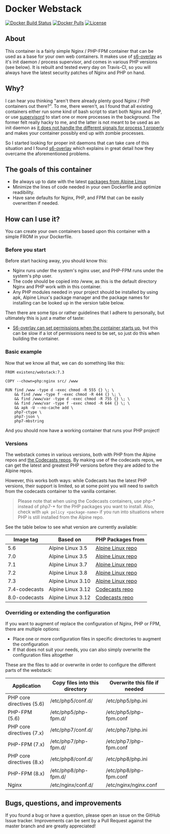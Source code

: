 # Docker Webstack

[![Docker Build Status](https://img.shields.io/travis/eXistenZNL/Docker-Webstack.svg?style=flat-square)](https://travis-ci.org/eXistenZNL/Docker-Webstack) [![Docker Pulls](https://img.shields.io/docker/pulls/existenz/webstack.svg?style=flat-square)](https://hub.docker.com/r/existenz/webstack/) [![License](https://img.shields.io/github/license/existenznl/docker-webstack.svg?style=flat-square)](https://github.com/eXistenZNL/Docker-Webstack/blob/master/LICENSE)

## About

This container is a fairly simple Nginx / PHP-FPM container that can be used as a base for your own web containers. It makes use of [s6-overlay](https://github.com/just-containers/s6-overlay) as it's init daemon / process supervisor, and comes in various PHP versions (see below). It is rebuilt and tested every day on Travis-CI, so you will always have the latest security patches of Nginx and PHP on hand.

## Why?

I can hear you thinking "aren't there already plenty good Nginx / PHP containers out there?".
To me, there weren't, as I found that all existing containers either run some kind of bash script to start both Nginx and PHP, or use [supervisord](http://supervisord.org/) to start one or more processes in the background.
The former felt really hacky to me, and the latter is not meant to be used as an init daemon as [it does not handle the different signals for process 1 properly](https://blog.phusion.nl/2015/01/20/docker-and-the-pid-1-zombie-reaping-problem/) and makes your container possibly end up with zombie processes.

So I started looking for proper init daemons that can take care of this situation and I found [s6-overlay](https://github.com/just-containers/s6-overlay) which explains in great detail how they overcame the aforementioned problems.

## The goals of this container

- Be always up to date with the latest [packages from Alpine Linux](https://pkgs.alpinelinux.org/packages)
- Minimize the lines of code needed in your own Dockerfile and optimize readibility.
- Have sane defaults for Nginx, PHP, and FPM that can be easily overwritten if needed.

## How can I use it?

You can create your own containers based upon this container with a simple FROM in your Dockerfile.

### Before you start

Before start hacking away, you should know this:
- Nginx runs under the system's nginx user, and PHP-FPM runs under the system's php user.
- The code should be copied into /www, as this is the default directory Nginx and PHP work with in this container.
- Any PHP modules needed in your project should be installed by using apk, Alpine Linux's package manager and the package names for installing can be looked up in the version table below.

Then there are some tips or rather guidelines that I adhere to personally, but ultimately this is just a matter of taste:
- [S6-overlay can set permissions when the container starts up](https://github.com/just-containers/s6-overlay#fixing-ownership--permissions), but this can be slow if a lot of permissions need to be set, so just do this when building the container.

### Basic example

Now that we know all that, we can do something like this:
```
FROM existenz/webstack:7.3

COPY --chown=php:nginx src/ /www

RUN find /www -type d -exec chmod -R 555 {} \; \
    && find /www -type f -exec chmod -R 444 {} \; \
    && find /www/var -type d -exec chmod -R 755 {} \; \
    && find /www/var -type f -exec chmod -R 644 {} \; \
    && apk -U --no-cache add \
    php7-ctype \
    php7-json \
    php7-mbstring
```
And you should now have a working container that runs your PHP project!

### Versions

The webstack comes in various versions, both with PHP from the Alpine repos and [the Codecasts repos](https://github.com/codecasts/php-alpine).
By making use of the codecasts repos, we can get the latest and greatest PHP versions before they are added to the Alpine repos.

However, this works both ways: while Codecasts has the latest PHP versions, their support is limited, so at some point you will need to switch from the codecasts container to the vanilla container.

> Please note that when using the Codecasts containers, use php-* instead of php7-* for the PHP packages you want to install.
> Also, check with `apk policy <package-name>` if you run into situations where PHP is still installed from the Alpine repo.

See the table below to see what version are currently available:

| Image tag     | Based on          | PHP Packages from                                                                 |
|---------------|-------------------|-----------------------------------------------------------------------------------|
| 5.6           | Alpine Linux 3.5  | [Alpine Linux repo](https://pkgs.alpinelinux.org/packages?name=php5*&branch=v3.5) |
| 7.0           | Alpine Linux 3.5  | [Alpine Linux repo](https://pkgs.alpinelinux.org/packages?name=php7*&branch=v3.5) |
| 7.1           | Alpine Linux 3.7  | [Alpine Linux repo](https://pkgs.alpinelinux.org/packages?name=php7*&branch=v3.7) |
| 7.2           | Alpine Linux 3.8  | [Alpine Linux repo](https://pkgs.alpinelinux.org/packages?name=php7*&branch=v3.8) |
| 7.3           | Alpine Linux 3.10 | [Alpine Linux repo](https://pkgs.alpinelinux.org/packages?name=php7*&branch=v3.10)|
| 7.4-codecasts | Alpine Linux 3.12 | [Codecasts repo](https://dl.bintray.com/php-alpine/v3.12/php-7.4/x86_64/)         |
| 8.0-codecasts | Alpine Linux 3.12 | [Codecasts repo](https://dl.bintray.com/php-alpine/v3.12/php-8.0/x86_64/)         |

### Overriding or extending the configuration

If you want to augment of replace the configuration of Nginx, PHP or FPM, there are multiple options:
- Place one or more configuration files in specific directories to augment the configuration
- If that does not suit your needs, you can also simply overwrite the configuration files altogether

These are the files to add or overwrite in order to configure the different parts of the webstack:

| Application               | Copy files into this directory | Overwrite this file if needed |
|---------------------------|--------------------------------|-------------------------------|
| PHP core directives (5.6) | /etc/php5/conf.d/              | /etc/php5/php.ini             |
| PHP-FPM (5.6)             | /etc/php5/php-fpm.d/           | /etc/php5/php-fpm.conf        |
| PHP core directives (7.x) | /etc/php7/conf.d/              | /etc/php7/php.ini             |
| PHP-FPM (7.x)             | /etc/php7/php-fpm.d/           | /etc/php7/php-fpm.conf        |
| PHP core directives (8.x) | /etc/php8/conf.d/              | /etc/php8/php.ini             |
| PHP-FPM (8.x)             | /etc/php8/php-fpm.d/           | /etc/php8/php-fpm.conf        |
| Nginx                     | /etc/nginx/conf.d/             | /etc/nginx/nginx.conf         |

## Bugs, questions, and improvements

If you found a bug or have a question, please open an issue on the GitHub Issue tracker.
Improvements can be sent by a Pull Request against the master branch and are greatly appreciated!
